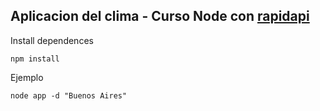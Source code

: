 ## Aplicacion del clima - Curso Node con [rapidapi](https://rapidapi.com/developer)

Install dependences
```
npm install
```


Ejemplo

```
node app -d "Buenos Aires"
```
